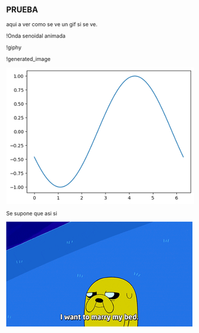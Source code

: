 ## PRUEBA
aqui a ver como se ve un gif si se ve.


!Onda senoidal animada

!giphy

!generated_image

![Texto alternativo](generated_image.png)

Se supone que asi si

![Texto alternativo](giphy.gif)
